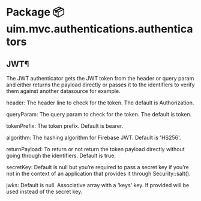 # Package 📦 uim.mvc.authentications.authenticators

## JWT¶

The JWT authenticator gets the JWT token from the header or query param and either returns the payload directly or passes it to the identifiers to verify them against another datasource for example.

header: The header line to check for the token. The default is Authorization.

queryParam: The query param to check for the token. The default is token.

tokenPrefix: The token prefix. Default is bearer.

algorithm: The hashing algorithm for Firebase JWT. Default is 'HS256'.

returnPayload: To return or not return the token payload directly without going through the identifiers. Default is true.

secretKey: Default is null but you’re required to pass a secret key if you’re not in the context of an application that provides it through Security::salt().

jwks: Default is null. Associative array with a 'keys' key. If provided will be used instead of the secret key.
